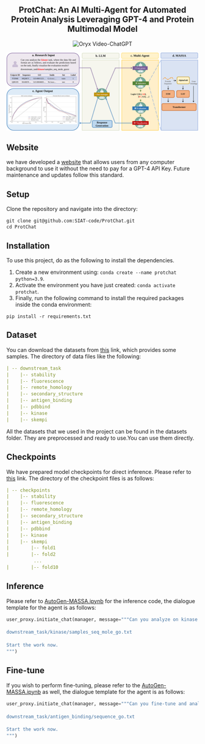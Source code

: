 <div align="center">
<h2>ProtChat: An AI Multi-Agent for Automated Protein Analysis Leveraging GPT-4 and Protein Multimodal Model</h2>

<p align="center">
    <img src="https://i.imgur.com/waxVImv.png" alt="Oryx Video-ChatGPT">
</p>

</div>

<p align="center">
<img src="./figures/Figure1.svg" alt="Figure" width="600">
</p>

## Website

we have developed a [website](http://protchat-tool.online:8512) that allows users from any computer background to use it without the need to pay for a GPT-4 API Key. Future maintenance and updates follow this standard.

## Setup

Clone the repository and navigate into the directory:

```
git clone git@github.com:SIAT-code/ProtChat.git
cd ProtChat
```

## Installation

To use this project, do as the following to install the dependencies.

1. Create a new environment using: `conda create --name protchat python=3.9`.
2. Activate the environment you have just created: `conda activate protchat`.
3. Finally, run the following command to install the required packages inside the conda environment:

```commandline
pip install -r requirements.txt
```

## Dataset

You can download the datasets
from [this](https://drive.google.com/file/d/1SyYiE0XWZBZPQ4bjZntyWPK0BUCJ8p_d/view?usp=sharing)
link, which provides some samples. The directory of data files like the following:

```yaml
| -- downstream_task
|    |-- stability
|    |-- fluorescence
|    |-- remote_homology
|    |-- secondary_structure
|    |-- antigen_binding
|    |-- pdbbind
|    |-- kinase
|    |-- skempi
```

All the datasets that we used in the project can be found in the datasets folder. They are preprocessed and ready to
use.You can use them directly.

## Checkpoints
We have prepared model checkpoints for direct inference. Please refer to [this](https://drive.google.com/file/d/1-6gEmPm-JojQSV0ST0lWzchWQe-j-CWR/view?usp=sharing) link. The directory of the checkpoint files is as follows:
```yaml
| -- checkpoints
|    |-- stability
|    |-- fluorescence
|    |-- remote_homology
|    |-- secondary_structure
|    |-- antigen_binding
|    |-- pdbbind
|    |-- kinase
|    |-- skempi
|        |-- fold1
|        |-- fold2
          ...
|        |-- fold10
```

## Inference

Please refer to [AutoGen-MASSA.ipynb](./scripts/AutoGen-MASSA.ipynb) for the inference code, the dialogue template for the agent is as follows:
```python
user_proxy.initiate_chat(manager, message="""Can you analyze on kinase task which belongs to protein-drug interaction prediction benchmark, where the data file and format are as follows, and evaluate the predictions based on the task, finally visualize the evaluation results?

downstream_task/kinase/samples_seq_mole_go.txt

Start the work now.
""")
```

## Fine-tune

If you wish to perform fine-tuning, please refer to the [AutoGen-MASSA.ipynb](./scripts/AutoGen-MASSA.ipynb) as well, the dialogue template for the agent is as follows:
```python
user_proxy.initiate_chat(manager, message="""Can you fine-tune and analyze on antigen binding task which belongs to protein property prediction benchmark, where the data file and format are as follows, and evaluate the predictions based on the task, finally visualize the evaluation results?

downstream_task/antigen_binding/sequence_go.txt

Start the work now.
""")
```
